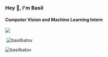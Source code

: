 ### Hey 👋, I'm Basil 
#### Computer Vision and Machine Learning Intern

![](https://komarev.com/ghpvc/?username=basilbatov&label=Profile%20views&color=0e75b6&style=flat-square)

<p>&nbsp;<img align="center" src="https://github-readme-stats.vercel.app/api?username=basilbatov&show_icons=true&theme=dark&locale=en" alt="basilbatov" /></p>

<p><img align="center" src="https://github-readme-streak-stats.herokuapp.com/?user=basilbatov&theme=dark" alt="basilbatov" /></p>
